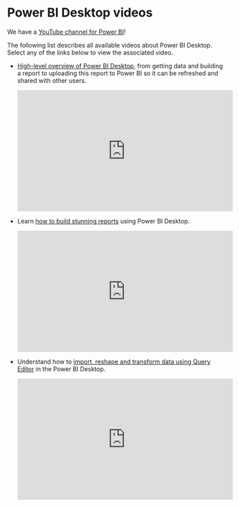 ﻿<properties
   pageTitle="Power BI Desktop videos"
   description="Power BI Desktop videos"
   services="powerbi"
   documentationCenter=""
   authors="davidiseminger"
   manager="mblythe"
   backup=""
   editor=""
   tags=""
   qualityFocus="no"
   qualityDate=""/>

<tags
   ms.service="powerbi"
   ms.devlang="NA"
   ms.topic="article"
   ms.tgt_pltfrm="NA"
   ms.workload="powerbi"
   ms.date="03/04/2016"
   ms.author="davidi"/>
# Power BI Desktop videos

We have a [YouTube channel for Power BI](http://www.youtube.com/playlist?list=PL1N57mwBHtN2q1WbU5O29rrn_A0lkVv9p)!

The following list describes all available videos about Power BI Desktop. Select any of the links below to view the associated video.

-   [High-level overview of Power BI Desktop](https://www.youtube.com/watch?v=Qgam9M8I0xA), from getting data and building a report to uploading this report to Power BI so it can be refreshed and shared with other users.

	<iframe width="500" height="281" src="https://www.youtube.com/embed/Qgam9M8I0xA" frameborder="0" allowfullscreen></iframe>

-   Learn [how to build stunning reports](https://www.youtube.com/watch?v=ByIUx-HmQbw) using Power BI Desktop.

	<iframe width="500" height="281" src="https://www.youtube.com/embed/IMAsitQ2cAc" frameborder="0" allowfullscreen></iframe>

-   Understand how to [import, reshape and transform data using Query Editor](https://www.youtube.com/watch?v=ByIUx-HmQbw) in the Power BI Desktop.

	<iframe width="500" height="281" src="https://www.youtube.com/embed/ByIUx-HmQbw" frameborder="0" allowfullscreen></iframe>﻿
